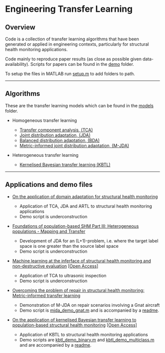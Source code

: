 # Engineering Transfer Learning

## Overview

Code is a collection of transfer learning algorithms that have been generated or applied in engineering contexts, particularly for structural health monitoring applications.

Code mainly to reproduce paper results (as close as possible given data-availability). Scripts for papers can be found in the [demo](https://github.com/pagard/EngineeringTransferLearning/tree/main/demos) folder.

To setup the files in MATLAB run [setup.m](https://github.com/pagard/EngineeringTransferLearning/blob/main/setup.m) to add folders to path.

---

## Algorithms

These are the transfer learning models which can be found in the [models](https://github.com/pagard/EngineeringTransferLearning/tree/main/models) folder.

* Homogeneous transfer learning
  * [Transfer component analysis, (TCA)](https://doi.org/10.1109/TNN.2010.2091281)
  * [Joint distribution adaptation, (JDA)](https://doi.org/10.1109/ICCV.2013.274)
  * [Balanced distribution adaptation, (BDA)](https://doi.org/10.1109/ICDM.2017.150)
  * [Metric-informed joint distribution adaptation, (M-JDA)](https://doi.org/10.1016/j.jsv.2021.116245)

* Heterogeneous transfer learning
  * [Kernelised Bayesian transfer learning (KBTL)](https://users.ics.aalto.fi/gonen/files/gonen_aaai14_paper.pdf)

---

## Applications and demo files

* [On the application of domain adaptation for structural health monitoring](https://doi.org/10.1016/j.ymssp.2019.106550)
  * Application of TCA, JDA and ARTL to structural health monitoring applications
  * Demo script is underconstruction []()

* [Foundations of population-based SHM Part III: Heterogeneous populations - Mapping and Transfer](https://doi.org/10.1016/j.ymssp.2020.107142)
  * Development of JDA for an (L+1)-problem, i.e. where the target label space is one greater than the source label space
  * Demo script is underconstruction []()

* [Machine learning at the inferface of structural health monitoring and non-destructive evaluation](https://doi.org/10.1098/rsta.2019.0581) [[Open Access]](https://pagard.github.io/publications/gardner-2020-d/gardner-2020-d.pdf)
  * Application of TCA to ultrasonic inspection
  * Demo script is underconstruction []()

* [Overcoming the problem of repair in structural health monitoring: Metric-informed transfer learning](https://doi.org/10.1016/j.jsv.2021.116245)
  * Demonstration of M-JDA on repair scenarios involving a Gnat aircraft
  * Demo script is [mjda_demo_gnat.m](https://github.com/pagard/EngineeringTransferLearning/blob/main/demos/mjda_demo_gnat.m) and is accompanied by a [readme](https://github.com/pagard/EngineeringTransferLearning/blob/main/demos/mjda_demo_gnat.md).

* [On the application of kernelised Bayesian transfer learning to population-based structural health monitoring](https://doi.org/10.1016/j.ymssp.2021.108519) [[Open Access]](https://pagard.github.io/publications/gardner-2022-a/gardner-2022-a.pdf)
  * Application of KBTL to structural health monitoring applications
  * Demo scripts are [kbtl_demo_binary.m](https://github.com/pagard/EngineeringTransferLearning/blob/main/demos/kbtl_demo_binary.m) and [kbtl_demo_multiclass.m](https://github.com/pagard/EngineeringTransferLearning/blob/main/demos/kbtl_demo_multiclass.m) and are accompanied by a [readme](https://github.com/pagard/EngineeringTransferLearning/blob/main/demos/kbtl_demo.md).